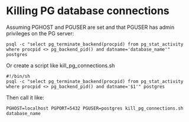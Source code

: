 # Killing PG database connections

Assuming PGHOST and PGUSER are set and that PGUSER has admin privileges on the PG server:

    psql -c "select pg_terminate_backend(procpid) from pg_stat_activity where procpid <> pg_backend_pid() and datname='database_name'" postgres

Or create a script like kill_pg_connections.sh

    #!/bin/sh
    psql -c "select pg_terminate_backend(procpid) from pg_stat_activity where procpid <> pg_backend_pid() and datname='$1'" postgres

Then call it like:

    PGHOST=localhost PGPORT=5432 PGUSER=postgres kill_pg_connections.sh database_name
